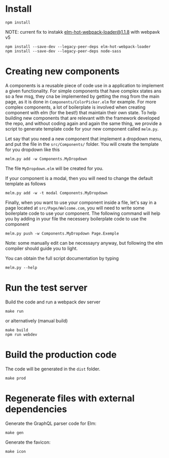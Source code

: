 # Install

    npm install


NOTE: current fix to instakk elm-hot-webpack-loader@1.1.8 with webpavk v5

    npm install --save-dev --legacy-peer-deps elm-hot-webpack-loader
    npm install --save-dev --legacy-peer-deps node-sass


# Creating new components

A components is a reusable piece of code use in a application to implement a given functionality. 
For simple components that have complex states ans so a few msg, they cna be implemented by getting the msg from the main page, as it is done
in `Components/ColorPicker.elm` for example.
For more complex components, a lot of boilerplate is involved when creating component with elm (for the best!) that maintain their own state.
To help building new components that are relevant with the framework developed the repo, and without coding again and again the same thing,
we provide a script to generate template code for your new component called `melm.py`.

Let say that you need a new component that implement a dropdown menu, and put the file in the `src/Components/` folder.
You will create the template for you dropdown like this

    melm.py add -w Components.MyDropdown

The file `MyDropdown.elm` will be created for you.

If your component is a modal, then you will need to change the default template as follows

    melm.py add -w -t modal Components.MyDropdown


Finally, when you want to use your component inside a file, let's say in a page located at `src/Page/Welcome.com`, you will need to write some boilerplate code to use your component. The following command will help you by adding in your file the necessery boilerplate code to use the component 

    melm.py push -w Components.MyDropdown Page.Exemple

Note: some manually edit can be necessayry anyway, but following the elm compiler should guide you to light.

You can obtain the full script documentation by typing

    melm.py --help

# Run the test server

Build the code and run a webpack dev server

    make run

or alternatively (manual build)

    make build
    npm run webdev

# Build the production code

The code will be generated in the `dist` folder.

    make prod


# Regenerate files with external dependencies

Generate the GraphQL parser code for Elm:

    make gen

Generate the favicon:

    make icon


